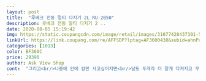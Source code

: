 ```yaml
---
layout: post 
title:  "루베크 전동 멀티 다지기 2L RU-2050" 
description: 루베크 전동 멀티 다지기 2 ..
date: 2020-08-05 15:19:42 
img: https://static.coupangcdn.com/image/retail/images/31077428437301-59894897-0b35-4f99-b118-7e74ce256502.jpg 
linkUrl: https://link.coupang.com/re/AFFSDP?lptag=AF3600438&subid=ahnPublicAsk&pageKey=1523886601&itemId=2614788148&vendorItemId=70605847389&traceid=V0-113-5307be85c9455b50 
categories: [1013] 
color: BF360C 
price: 29390 
author: Ask View Shop 
cont:  "그리고<br/>나중에 안에 칼만 사고싶어지면<br/>날도 두개라 더 잘게 다져지고 무엇보다 플라스틱이 아닌 유리로 되어있어 위생적이고 세척도 편하고 좋아요!<br/>남동생의 세번째 공주님을 위해 분유포트를 준비한지 몇 달 지난거같지 않은데 벌써 백일이 지나고.<br/>.<br/>곧 이유식을 시작한다고 해요.<br/> 우리 아이들땐 무조건 칼로 다지거나 믹서기로 했는데.<br/>.<br/>늘 첫째때 쓴게 있는데도 불구하고 아기용품은 늘 새거로 사는듯 했던거 같아요그래서 이번에도!! 셋째 공주님을  위해.<br/>.<br/>고모가 하나 장만해주려고.<br/>.<br/> 찾아봤어요싫어할까봐.<br/>.<br/>또 성능도.<br/>.<br/>확인했어요.<br/> 저정도의 분자(?)는 중기식엔 충분히 넘길수 있을듯 해요.<br/> 저건 사과를 약10초 해 봤습니다.<br/> 한번 더 하면 잘 갈릴꺼같아요우리 아이들이 실험 결과물을 달라고 성화해대서 주는 바람에 다시 못 해봤네요.<br/> 가성비 최고인듯 해요.<br/> 2리터가 갈릴 정도니 저처럼 워킹맘들에겐 일주일치 이유식 만들땐 최고일듯 합니다.<br/> 이유식이 끝나면 겨울쯔음.<br/>.<br/>김장 때 사용해도 될 듯 싶어요!!<br/>또 기계를 사용할때 이리저리 흔들리지않게 고정할수있는 고무가 있어 위험도도 낮고 좋네요<br/>많은 요리를 해볼것같네요<br/>무엇보다 이유식을 이제 편하게 만들수있어 너무 좋아요!!<br/>본사문의하면될까요?<br/>손으로 차퍼 갈갈갈하는것보다<br/>아이가 이유식을 먹게되면서 만들때마다 아물지 않는 손목이 나가는줄 알았어요ㅜ맨날 잘게 다져서 넣어야되는 재료들 때문에 만들때마다 한숨이 나왓는데 루베크 전동 멀티 다지기를 쓰면서부터 진짜 이유식 만드는게 더 쉬워지고 재밌어졌어요!!역시 이럴때는 남편찬스가 최고네요!!!<br/>어떻게해야하는지 궁금합니다<br/>엄마랑 오자마자 성능 테스트부터 해봤어요<br/>이건유리라서 고민할필요가 없었습니다<br/>잘갈려서 좋아요<br/>전동이 힘쎄고<br/>지금 신혼인 친구들에게도 추천중입니다ㅎ<br/>팍팍갈립니다<br/>플라스틱수동쓰다가 전동써보니 신세계<br/>플라스틱은 야채 색이 베더라구요<br/>힘도 덜들고 시간도 절약되요<br/>" 
---
```

